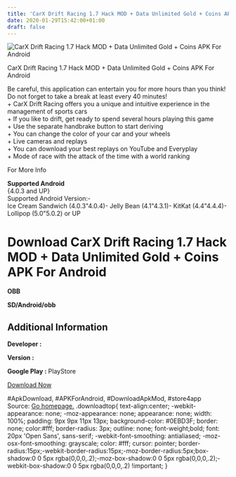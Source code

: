 ```yaml
---
title: 'CarX Drift Racing 1.7 Hack MOD + Data Unlimited Gold + Coins APK For Android'
date: 2020-01-29T15:42:00+01:00
draft: false
---
```


![CarX Drift Racing 1.7 Hack MOD + Data Unlimited Gold + Coins APK For Android](https://i1.wp.com/apkhome.net/wp-content/uploads/2017/06/CarX-Drift-Racing-1.7.png "CarX Drift Racing 1.7 Hack MOD + Data Unlimited Gold + Coins APK For Android")

  

CarX Drift Racing 1.7 Hack MOD + Data Unlimited Gold + Coins APK For Android

Be careful, this application can entertain you for more hours than you think! Do not forget to take a break at least every 40 minutes!  
\+ CarX Drift Racing offers you a unique and intuitive experience in the management of sports cars  
\+ If you like to drift, get ready to spend several hours playing this game  
\+ Use the separate handbrake button to start deriving  
\+ You can change the color of your car and your wheels  
\+ Live cameras and replays  
\+ You can download your best replays on YouTube and Everyplay  
\+ Mode of race with the attack of the time with a world ranking

For More Info

**Supported Android**  
{4.0.3 and UP}  
Supported Android Version:-  
Ice Cream Sandwich (4.0.3"4.0.4)- Jelly Bean (4.1"4.3.1)- KitKat (4.4"4.4.4)- Lollipop (5.0"5.0.2) or UP

Download CarX Drift Racing 1.7 Hack MOD + Data Unlimited Gold + Coins APK For Android
=====================================================================================

**OBB**

**SD/Android/obb**

Additional Information
----------------------

**Developer :**

**Version :**

**Google Play :** PlayStore

  

[Download Now](https://store4app.co/post/carx-drift-racing-1-7-hack-mod-data-unlimited-gold-coins-apk-for-android_1573671283)

  
#ApkDownload, #APKForAndroid, #DownloadApkMod, #store4app  
Source: [Go homepage.](https://store4app.co/post/carx-drift-racing-1-7-hack-mod-data-unlimited-gold-coins-apk-for-android_1573671283) .downloadtop{ text-align:center; -webkit-appearance: none; -moz-appearance: none; appearance: none; width: 100%; padding: 9px 9px 11px 13px; background-color: #0EBD3F; border: none; color:#fff; border-radius: 3px; outline: none; font-weight;bold; font: 20px 'Open Sans', sans-serif; -webkit-font-smoothing: antialiased; -moz-osx-font-smoothing: grayscale; color: #fff; cursor: pointer; border-radius:15px;-webkit-border-radius:15px;-moz-border-radius:5px;box-shadow:0 0 5px rgba(0,0,0,.2);-moz-box-shadow:0 0 5px rgba(0,0,0,.2);-webkit-box-shadow:0 0 5px rgba(0,0,0,.2) !important; }